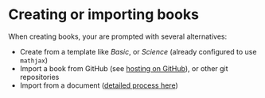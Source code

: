 # Creating or importing books

When creating books, your are prompted with several alternatives:

- Create from a template like _Basic_, or _Science_ (already configured to use `mathjax`)
- Import a book from GitHub (see [hosting on GitHub](/book/github.md#importing-from-an-existing-github-repository)), or other git repositories
- Import from a document ([detailed process here](import-documents.md))
